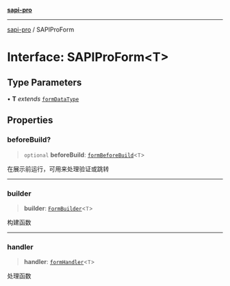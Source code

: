 [**sapi-pro**](../README.md)

***

[sapi-pro](../globals.md) / SAPIProForm

# Interface: SAPIProForm\<T\>

## Type Parameters

• **T** *extends* [`formDataType`](../type-aliases/formDataType.md)

## Properties

### beforeBuild?

> `optional` **beforeBuild**: [`formBeforeBuild`](../type-aliases/formBeforeBuild.md)\<`T`\>

在展示前运行，可用来处理验证或跳转

***

### builder

> **builder**: [`FormBuilder`](../type-aliases/FormBuilder.md)\<`T`\>

构建函数

***

### handler

> **handler**: [`formHandler`](../type-aliases/formHandler.md)\<`T`\>

处理函数
